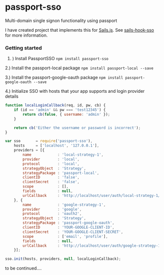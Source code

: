 # passport-sso
Multi-domain single signon functionality using passport

I have created  project that implements this for [Sails.js](http://sailsjs.org/).
See [sails-hook-sso](https://github.com/mattmccarty/sails-hook-sso) for more information.

### Getting started

1. ) Install PassportSSO
```npm install passport-sso```

2.) Install the passport-local package
```npm install passport-local --save```

3.) Install the passport-google-oauth package
```npm install passport-google-oauth --save```

4.) Initialize SSO with hosts that your app supports and login provider details
```javascript
function localLoginCallback(req, id, pw, cb) {
    if (id == 'admin' && pw === 'test12345') {
        return cb(false, { username: 'admin' });
    }

    return cb('Either the username or password is incorrect');
}

var sso       = require('passport-sso'),
    hosts     = ['localhost', '127.0.0.1'],
    providers = [{
        name            : 'local-strategy-1',
        provider        : 'local',
        protocol        : 'local',
        strategyObject  : 'Strategy',
        strategyPackage : 'passport-local',
        clientID        : 'false',
        clientSecret    : 'false',
        scope           : [],
        fields          : null,
        urlCallback     : 'http://localhost/user/auth/local-strategy-1/callback'
    }, {
        name            : 'google-strategy-1',
        provider        : 'google',
        protocol        : 'oauth2',
        strategyObject  : 'Strategy',
        strategyPackage : 'passport-google-oauth',
        clientID        : 'YOUR-GOOGLE-CLIENT-ID',
        clientSecret    : 'YOUR-GOOGLE-CLIENT-SECRET',
        scope           : ['email', 'profile'],
        fields          : null,
        urlCallback     : 'http://localhost/user/auth/google-strategy-1/callback'
    }];

sso.init(hosts, providers, null, localLoginCallback);
```


to be continued....
